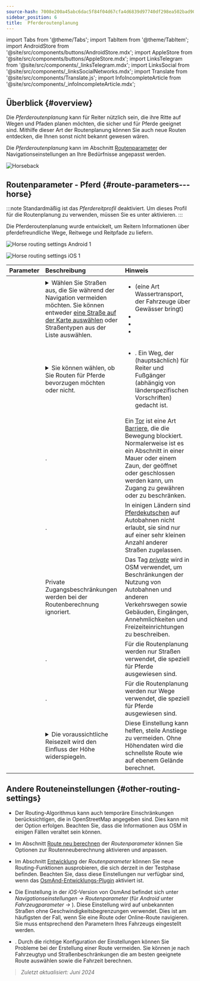 ```yaml
---
source-hash: 7008e200a45abc6dac5f84f04d67cfa4d6839d97740df298ea502bad90aec24d
sidebar_position: 6
title:  Pferderoutenplanung
---
```

import Tabs from '@theme/Tabs';
import TabItem from '@theme/TabItem';
import AndroidStore from '@site/src/components/buttons/AndroidStore.mdx';
import AppleStore from '@site/src/components/buttons/AppleStore.mdx';
import LinksTelegram from '@site/src/components/_linksTelegram.mdx';
import LinksSocial from '@site/src/components/_linksSocialNetworks.mdx';
import Translate from '@site/src/components/Translate.js';
import InfoIncompleteArticle from '@site/src/components/_infoIncompleteArticle.mdx';



## Überblick {#overview}

Die *Pferderoutenplanung* kann für Reiter nützlich sein, die ihre Ritte auf Wegen und Pfaden planen möchten, die sicher und für Pferde geeignet sind. Mithilfe dieser Art der Routenplanung können Sie auch neue Routen entdecken, die Ihnen sonst nicht bekannt gewesen wären.

Die *Pferderoutenplanung* kann im Abschnitt [Routenparameter](../guidance/navigation-settings.md#route-parameters) der Navigationseinstellungen an Ihre Bedürfnisse angepasst werden.

![Horseback](@site/static/img/navigation/routing/horseback_routing_overview.png)


## Routenparameter - Pferd {#route-parameters---horse}

:::note
Standardmäßig ist das *Pferdereitprofil* deaktiviert. Um dieses Profil für die Routenplanung zu verwenden, müssen Sie es unter *<Translate android="true" ids="shared_string_menu,shared_string_settings,application_profiles"/>* aktivieren.
:::

Die Pferderoutenplanung wurde entwickelt, um Reitern Informationen über pferdefreundliche Wege, Reitwege und Reitpfade zu liefern.

<Tabs groupId="operating-systems" queryString="current-os">

<TabItem value="android" label="Android">

![Horse routing settings Android 1](@site/static/img/navigation/routing/horse-routing-andr.png)

</TabItem>

<TabItem value="ios" label="iOS">

![Horse routing settings iOS 1](@site/static/img/navigation/routing/horse-routing-ios.png)

</TabItem>

</Tabs>

| Parameter | Beschreibung | Hinweis |
|:------------|:---------------|:---------------|
| *<Translate android="true" ids="impassable_road"/>* |  <details><summary> Wählen Sie Straßen aus, die Sie während der Navigation vermeiden möchten. Sie können entweder [eine Straße auf der Karte auswählen](../../map/map-context-menu/#avoid-road) oder Straßentypen aus der Liste auswählen.  </summary>  ![Avoid roads Android](@site/static/img/navigation/routing/horse_routing_avoid_android.png) </details> | <ul><li> [<Translate android="true" ids="routing_attr_avoid_ferries_name"/>](https://wiki.openstreetmap.org/wiki/Ferries) (eine Art Wassertransport, der Fahrzeuge über Gewässer bringt)</li><li>[<Translate android="true" ids="routing_attr_avoid_stairs_name"/>](https://wiki.openstreetmap.org/wiki/Tag:highway%3Dsteps)</li><li>[<Translate android="true" ids="routing_attr_avoid_tunnels_name"/>](https://wiki.openstreetmap.org/wiki/Key:tunnel)</li><li>[<Translate android="true" ids="routing_attr_avoid_motorway_name"/>](https://wiki.openstreetmap.org/wiki/Tag:highway%3Dmotorway)</li></ul>|
| *<Translate android="true" ids="prefer_in_routing_title"/>* | <details><summary> Sie können wählen, ob Sie Routen für Pferde bevorzugen möchten oder nicht. </summary> ![Prefer horses routes Android](@site/static/img/navigation/routing/horse_routing_prefer_android.png)  </details>  | <ul><li>[<Translate android="true" ids="routing_attr_prefer_horse_routes_name"/>](https://wiki.openstreetmap.org/wiki/Tag:highway%3Dbridleway). Ein Weg, der (hauptsächlich) für Reiter und Fußgänger (abhängig von länderspezifischen Vorschriften) gedacht ist. </li></ul> |
| *<Translate android="true" ids="routing_attr_allow_gate_name"/>* |  <Translate android="true" ids="routing_attr_allow_gate_description"/>. | Ein [Tor](https://wiki.openstreetmap.org/wiki/Tag:barrier%3Dgate) ist eine Art [Barriere](https://wiki.openstreetmap.org/wiki/Key:barrier), die die Bewegung blockiert. Normalerweise ist es ein Abschnitt in einer Mauer oder einem Zaun, der geöffnet oder geschlossen werden kann, um Zugang zu gewähren oder zu beschränken. |
|  *<Translate android="true" ids="routing_attr_carriage_restrictions_name"/>*  |  <Translate android="true" ids="routing_attr_carriage_restrictions_description"/>.  | In einigen Ländern sind [Pferdekutschen](https://wiki.openstreetmap.org/wiki/Key:carriage) auf Autobahnen nicht erlaubt, sie sind nur auf einer sehr kleinen Anzahl anderer Straßen zugelassen.   |
| *<Translate android="true" ids="routing_attr_allow_private_name"/>* |  Private Zugangsbeschränkungen werden bei der Routenberechnung ignoriert.  | Das Tag *[private](https://wiki.openstreetmap.org/wiki/Key:access)* wird in OSM verwendet, um Beschränkungen der Nutzung von Autobahnen und anderen Verkehrswegen sowie Gebäuden, Eingängen, Annehmlichkeiten und Freizeiteinrichtungen zu beschreiben.   |
| *<Translate android="true" ids="routing_attr_only_permitted_streets_name"/>*   |  <Translate android="true" ids="routing_attr_only_permitted_streets_description"/>.  | Für die Routenplanung werden nur Straßen verwendet, die speziell für Pferde ausgewiesen sind.   |
| *<Translate android="true" ids="routing_attr_only_permitted_ways_name"/>*   |  <Translate android="true" ids="routing_attr_only_permitted_ways_description"/>.  | Für die Routenplanung werden nur Wege verwendet, die speziell für Pferde ausgewiesen sind.   |
|*<Translate android="true" ids="routing_attr_height_obstacles_name"/>* | <details><summary> Die voraussichtliche Reisezeit wird den Einfluss der Höhe widerspiegeln. </summary> ![Use elevation data Android](@site/static/img/navigation/routing/horse_routing_elevation_android.png)  </details> | Diese Einstellung kann helfen, steile Anstiege zu vermeiden. Ohne Höhendaten wird die schnellste Route wie auf ebenem Gelände berechnet. |


## Andere Routeneinstellungen {#other-routing-settings}

- Der Routing-Algorithmus kann auch temporäre Einschränkungen berücksichtigen, die in OpenStreetMap angegeben sind. Dies kann mit der Option [<Translate android="true" ids="temporary_conditional_routing"/>](../routing/osmand-routing.md#consider-temporary-limitations) erfolgen. Beachten Sie, dass die Informationen aus OSM in einigen Fällen veraltet sein können.

- Im Abschnitt [Route neu berechnen](../../navigation/guidance/navigation-settings.md#recalculate-route) der *Routenparameter* können Sie Optionen zur Routenneuberechnung aktivieren und anpassen.

- Im Abschnitt [Entwicklung](../guidance/navigation-settings.md#development-settings) der *Routenparameter* können Sie neue Routing-Funktionen ausprobieren, die sich derzeit in der Testphase befinden. Beachten Sie, dass diese Einstellungen nur verfügbar sind, wenn das [OsmAnd-Entwicklungs-Plugin](../../plugins/development.md) aktiviert ist.

- Die Einstellung [<Translate ios="true" ids="road_speeds"/>](../guidance/navigation-settings.md#road-speeds) in der *iOS*-Version von OsmAnd befindet sich unter *Navigationseinstellungen → Routenparameter* (für *Android* unter *Fahrzeugparameter → [<Translate android="true" ids="default_speed_setting_title"/>](../guidance/navigation-settings.md#default-speed--road-speeds)*). Diese Einstellung wird auf unbekannten Straßen ohne Geschwindigkeitsbegrenzungen verwendet. Dies ist am häufigsten der Fall, wenn Sie eine Route oder Online-Route navigieren. Sie muss entsprechend den Parametern Ihres Fahrzeugs eingestellt werden.

- [<Translate ios="true" ids="vehicle_parameters"/>](../guidance/navigation-settings.md#vehicle-parameters). Durch die richtige Konfiguration der Einstellungen können Sie Probleme bei der Erstellung einer Route vermeiden. Sie können je nach Fahrzeugtyp und Straßenbeschränkungen die am besten geeignete Route auswählen sowie die Fahrzeit berechnen.

> *Zuletzt aktualisiert: Juni 2024*
